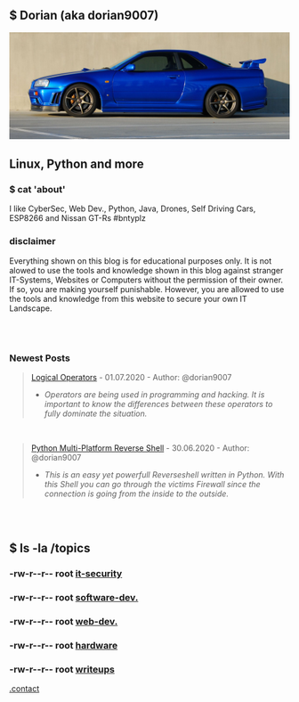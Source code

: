       
## $ Dorian (aka dorian9007)

![Image](r34.jpg)

## Linux, Python and more

### $ cat 'about'

I like CyberSec, Web Dev., Python, Java, Drones, Self Driving Cars, ESP8266 and Nissan GT-Rs #bntyplz

### disclaimer
Everything shown on this blog is for educational purposes only. It is not alowed to use the tools and knowledge shown in this blog against
stranger IT-Systems, Websites or Computers without the permission of their owner. If so, you are making yourself punishable. However, you are allowed
to use the tools and knowledge from this website to secure your own IT Landscape.

<!--cognitive-load: true-->

<br>
<br>

### Newest Posts

> [Logical Operators](logical-operators.md) - 01.07.2020 - Author: @dorian9007
>  - _Operators are being used in programming and hacking. It is important to know the differences between these operators to fully dominate the situation._

<br>

> [Python Multi-Platform Reverse Shell](py-shell.md) - 30.06.2020 - Author: @dorian9007
>  - _This is an easy yet powerfull Reverseshell written in Python. With this Shell you can go through the victims Firewall since the connection is going from the inside to the outside._

<br>
<br>

## $ ls -la /topics

### -rw-r--r-- root [it-security](it-security.md)

### -rw-r--r-- root [software-dev.](software-dev.md)

### -rw-r--r-- root [web-dev.](web-dev.md)

### -rw-r--r-- root [hardware](hardware-stuff.md)

### -rw-r--r-- root [writeups](general-stuff.md)

[.contact](contact.md)

<br>
